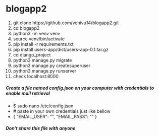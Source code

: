 # blogapp2

<ol>
  <li>git clone https://github.com/vchivu14/blogapp2.git</li>
  <li>cd blogapp2</li>
  <li>python3 -m venv venv</li>
  <li>source venv/bin/activate</li>
  <li>pip install -r requirements.txt</li>
  <li>pip install users-app/dist/users-app-0.1.tar.gz</li>
  <li>cd django_project</li>
  <li>python3 manage.py migrate</li>
  <li>python3 manage.py createsuperuser</li>
  <li>python3 manage.py runserver</li>
  <li>check localhost:8000</li>
</ol>
<h5> Create a file named config.json on your computer with credentials to enable mail retrieval</h5>
<ul>
  <li>$ sudo nano /etc/config.json</li>
  <li># paste in your own credentials just like bellow</li>
  <li>{
        "EMAIL_USER": "",
        "EMAIL_PASS": ""
    }</li>
</ul>
<h5>Don't share this file with anyone</h5>

